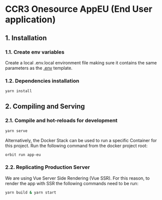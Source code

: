 # CCR3 Onesource AppEU (End User application)

## 1. Installation

### 1.1. Create env variables
Create a local .env.local environment file making sure it contains the same parameters as the [.env](.env) template.

### 1.2. Dependencies installation
```bash
yarn install
```

## 2. Compiling and Serving

### 2.1. Compile and hot-reloads for development

```bash
yarn serve
```

Alternatively, the Docker Stack can be used to run a specific Container for this project. Run the following command from the docker project root:

```bash
orbit run app-eu
```

### 2.2. Replicating Production Server

We are using Vue Server Side Rendering (Vue SSR). For this reason, to render the app with SSR the following commands need to be run:
 
```bash
yarn build & yarn start
```
